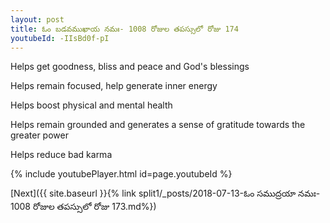 ```yaml
---
layout: post
title: ఓం బడవముఖాయ నమః- 1008 రోజుల తపస్సులో రోజు 174
youtubeId: -IIsBd0f-pI
---
```

 
 
Helps get goodness, bliss and peace and God's blessings
 
Helps remain focused, help generate inner energy 
 
Helps boost physical and mental health 
 
Helps remain grounded and generates a sense of gratitude towards the greater power 
 
Helps reduce bad karma
 
 
 
 


{% include youtubePlayer.html id=page.youtubeId %}
 
[Next]({{ site.baseurl }}{% link  split1/_posts/2018-07-13-ఓం సముద్రయా నమః- 1008 రోజుల తపస్సులో రోజు 173.md%})
 
